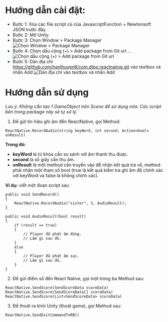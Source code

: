 # Hướng dẫn cài đặt:
- Bước 1: Xóa các file script cũ của JavascriptFunction + Newtonsoft JSON trước đây.
- Bước 2: Mở Unity.
- Bước 3: Chọn Window > Package Manager
![Chọn Window > Package Manager](https://lh3.googleusercontent.com/7YO2ShqtmtqVCLHLX4qB9M2VcoIfccMOPZffYpX5M0tOmzCqCNV8ox15adEMY_A4XFS8Rre0-PSoM3eu9q1A95brh_vHB3O9_5vMGYRe1WA2BLLVC56StHumVQc73oe866_Yb0W1Kg=w2400)
- Bước 4: Chọn dấu cộng (+) > Add package from Git url ...
![Chọn dấu cộng (+) > Add package from Git url](https://lh3.googleusercontent.com/fsbvfW0bnbzwWyPfba7H--xRAhMcHOcy7XR172Es-huubBjZWf-WEjobOUUEBKJDIQtC0KxtUbfxYA2iEspTbJQxzPPZedsq5bGoopklQkp3Y6cfTY0r72Vn3XJua8I9oCsl8IhXIw=w2400)
- Bước 5: Dán địa chỉ https://github.com/hanthuyen8/com.dtpo.reactnative.git vào textbox và nhấn Add
![Dán địa chỉ vào textbox và nhấn Add](https://lh3.googleusercontent.com/DaaWvZTbwIQFIA8bwVzZUT0suhOv2OXPtDM5hDboYJREQzTNgwkaZ9_vmxhKxH6Kxs-kUT00xNzb3vRnkQfKfKSUSBSKV471FDP7rOKtr2EIIXU-sbKej-6MUZA02c-wc4KXdZrjmw=w2400)

# Hướng dẫn sử dụng

*Lưu ý: Không cần tạo 1 GameObject trên Scene để sử dụng nữa. Các script bên trong package này sẽ tự xử lý.*

1. Để gửi tín hiệu ghi âm đến ReactNative, gọi Method:
```
ReactNative.RecordAudio(string keyWord, int second, Action<bool> onResult)
```
**Trong đó:** 
- **keyWord** là từ khóa cần so sánh với âm thanh thu được.
- **second** là số giây cần thu âm.
- **onResult** là một method cần truyền vào để nhận kết quả trả về, method phải nhận một tham số bool (true là kết quả kiểm tra ghi âm đã chính xác với keyWord và false là không chính xác).

**Ví dụ:** viết một đoạn script sau
```
public void SendRecord()
{
    ReactNative.RecordAudio("sister", 3, AudioResult);
}

public void AudioResult(bool result)
{
    if (result == true)
    {
        // Player đã phát âm đúng.
        // Làm gì sau đó.
    }
    else
    {
        // Player đã phát âm sai.
        // Làm gì sau đó.
    }
}
```
2. Để gửi điểm số đến React Native, gọi một trong ba Method sau:
```
ReactNative.SendScore(SendScoreData scoreData)
ReactNative.SendScore(SendScoreData[] scoreData)
ReactNative.SendScore(List<SendScoreData> scoreData)
```
3. Để thoát ra khỏi Unity (thoát game), gọi Method sau:
```
ReactNative.SendExitCommandToRN()
```